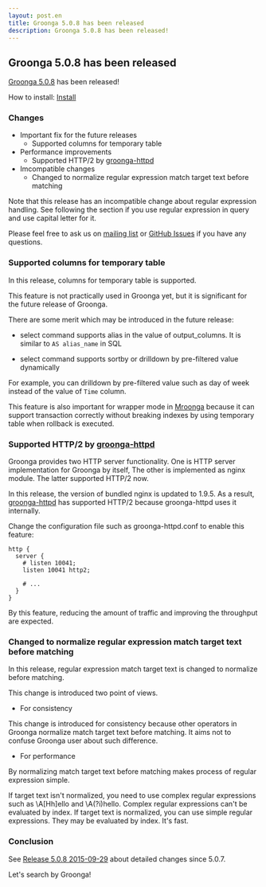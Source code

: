 ```yaml
---
layout: post.en
title: Groonga 5.0.8 has been released
description: Groonga 5.0.8 has been released!
---
```


## Groonga 5.0.8 has been released

[Groonga 5.0.8](/docs/news.html#release-5-0-8) has been released!

How to install: [Install](/docs/install.html)

### Changes

  * Important fix for the future releases
    * Supported columns for temporary table
  * Performance improvements
    * Supported HTTP/2 by [groonga-httpd](/docs/reference/executables/groonga-httpd.html)
  * Imcompatible changes
    * Changed to normalize regular expression match target text before matching

Note that this release has an incompatible change about regular expression handling. See following the section if you use regular expression in query and use capital letter for it.

Please feel free to ask us on [mailing list](https://lists.sourceforge.net/lists/listinfo/groonga-talk) or [GitHub Issues](https://github.com/groonga/groonga/issues) if you have any questions.

### Supported columns for temporary table

In this release, columns for temporary table is supported.

This feature is not practically used in Groonga yet, but it is significant for the future release of Groonga.

There are some merit which may be introduced in the future release:

* select command supports alias in the value of output_columns. It is similar to `AS alias_name` in SQL

* select command supports sortby or drilldown by pre-filtered value dynamically

For example, you can drilldown by pre-filtered value such as day of week instead of the value of `Time` column.

This feature is also important for wrapper mode in [Mroonga](http://mroonga.org/) because it can support transaction correctly without breaking indexes by using temporary table when rollback is executed.

### Supported HTTP/2 by [groonga-httpd](/docs/reference/executables/groonga-httpd.html)

Groonga provides two HTTP server functionality. One is HTTP server implementation for Groonga by itself, The other is implemented as nginx module. The latter supported HTTP/2 now.

In this release, the version of bundled nginx is updated to 1.9.5. As a result, [groonga-httpd](/docs/reference/executables/groonga-httpd.html) has supported HTTP/2 because groonga-httpd uses it internally.

Change the configuration file such as groonga-httpd.conf to enable this feature:

```
http {
  server {
    # listen 10041;
    listen 10041 http2;

    # ...
  }
}
```

By this feature, reducing the amount of traffic and improving the throughput are expected.

### Changed to normalize regular expression match target text before matching

In this release, regular expression match target text is changed to normalize before matching.

This change is introduced two point of views.

* For consistency

This change is introduced for consistency because other operators in Groonga normalize match target text before matching. It aims not to confuse Groonga user about such difference.

* For performance

By normalizing match target text before matching makes process of regular expression simple.

If target text isn't normalized, you need to use complex regular expressions such as \A[Hh]ello and \A(?i)hello. Complex regular expressions can't be evaluated by index. If target text is normalized, you can use simple regular expressions. They may be evaluated by index. It's fast.

### Conclusion

See [Release 5.0.8 2015-09-29](/docs/news.html#release-5-0-8) about detailed changes since 5.0.7.

Let's search by Groonga!
